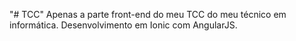"# TCC" 
Apenas a parte front-end do meu TCC do meu técnico em informática. Desenvolvimento em Ionic com AngularJS.
